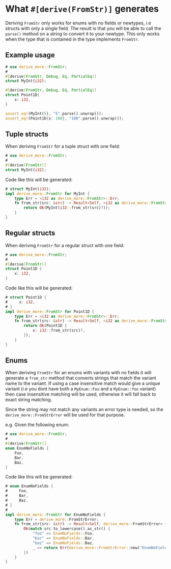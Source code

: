 # What `#[derive(FromStr)]` generates

Deriving `FromStr` only works for enums with no fields
or newtypes, i.e structs with only a single
field. The result is that you will be able to call the `parse()` method on a
string to convert it to your newtype. This only works when the type that is
contained in the type implements `FromStr`.




## Example usage

```rust
# use derive_more::FromStr;
#
#[derive(FromStr, Debug, Eq, PartialEq)]
struct MyInt(i32);

#[derive(FromStr, Debug, Eq, PartialEq)]
struct Point1D{
    x: i32,
}

assert_eq!(MyInt(5), "5".parse().unwrap());
assert_eq!(Point1D{x: 100}, "100".parse().unwrap());
```




## Tuple structs

When deriving `FromStr` for a tuple struct with one field:

```rust
# use derive_more::FromStr;
#
#[derive(FromStr)]
struct MyInt(i32);
```

Code like this will be generated:

```rust
# struct MyInt(i32);
impl derive_more::FromStr for MyInt {
    type Err = <i32 as derive_more::FromStr>::Err;
    fn from_str(src: &str) -> Result<Self, <i32 as derive_more::FromStr>::Err> {
        return Ok(MyInt(i32::from_str(src)?));
    }
}
```




## Regular structs

When deriving `FromStr` for a regular struct with one field:

```rust
# use derive_more::FromStr;
#
#[derive(FromStr)]
struct Point1D {
    x: i32,
}
```

Code like this will be generated:

```rust
# struct Point1D {
#     x: i32,
# }
impl derive_more::FromStr for Point1D {
    type Err = <i32 as derive_more::FromStr>::Err;
    fn from_str(src: &str) -> Result<Self, <i32 as derive_more::FromStr>::Err> {
        return Ok(Point1D {
            x: i32::from_str(src)?,
        });
    }
}
```




## Enums

When deriving `FromStr` for an enums with variants with no fields it will
generate a `from_str` method that converts strings that match the variant name
to the variant. If using a case insensitive match would give a unique variant
(i.e you dont have both a `MyEnum::Foo` and a `MyEnum::foo` variant) then case
insensitive matching will be used, otherwise it will fall back to exact string
matching.

Since the string may not match any variants an error type is needed, so the
`derive_more::FromStrError` will be used for that purpose.

e.g. Given the following enum:

```rust
# use derive_more::FromStr;
#
#[derive(FromStr)]
enum EnumNoFields {
    Foo,
    Bar,
    Baz,
}
```

Code like this will be generated:

```rust
# enum EnumNoFields {
#     Foo,
#     Bar,
#     Baz,
# }
#
impl derive_more::FromStr for EnumNoFields {
    type Err = derive_more::FromStrError;
    fn from_str(src: &str) -> Result<Self, derive_more::FromStrError> {
        Ok(match src.to_lowercase().as_str() {
            "foo" => EnumNoFields::Foo,
            "bar" => EnumNoFields::Bar,
            "baz" => EnumNoFields::Baz,
            _ => return Err(derive_more::FromStrError::new("EnumNoFields")),
        })
    }
}
```
